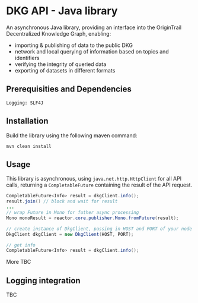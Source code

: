 # DKG API - Java library

An asynchronous Java library, providing an interface into the OriginTrail Decentralized Knowledge Graph, enabling:

- importing & publishing of data to the public DKG
- network and local querying of information based on topics and identifiers
- verifying the integrity of queried data
- exporting of datasets in different formats 

## Prerequisities and Dependencies

 ```
 Logging: SLF4J
 ```

## Installation

Build the library using the following maven command:

```
mvn clean install
```

## Usage

This library is asynchronous, using `java.net.http.HttpClient` for all API calls, returning a `CompletableFuture` containing the result of the API request.

```java
CompletableFuture<Info> result = dkgClient.info();
result.join() // block and wait for result
...
// wrap Future in Mono for futher async processing
Mono monoResult = reactor.core.publisher.Mono.fromFuture(result);
```

```java
// create instance of DkgClient, passing in HOST and PORT of your node
DkgClient dkgClient = new DkgClient(HOST, PORT);

// get info
CompletableFuture<Info> result = dkgClient.info();

```

More TBC

## Logging integration

TBC
